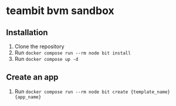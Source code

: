 # teambit bvm sandbox

## Installation

1. Clone the repository
2. Run `docker compose run --rm node bit install`
3. Run `docker compose up -d` 

## Create an app

1. Run `docker compose run --rm node bit create {template_name} {app_name}`

